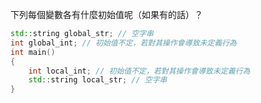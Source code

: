 下列每個變數各有什麼初始值呢（如果有的話）？

```c++
std::string global_str; // 空字串
int global_int; // 初始值不定，若對其操作會導致未定義行為
int main()
{
    int local_int; // 初始值不定，若對其操作會導致未定義行為
    std::string local_str; // 空字串
}
```
